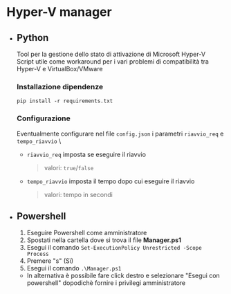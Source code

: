 # Hyper-V manager

- ## Python
    Tool per la gestione dello stato di attivazione di Microsoft Hyper-V \
    Script utile come workaround per i vari problemi di compatibilità tra Hyper-V e VirtualBox/VMware

    ### Installazione dipendenze

    `pip install -r requirements.txt`

    ### Configurazione

    Eventualmente configurare nel file `config.json` i parametri `riavvio_req` e `tempo_riavvio` \

  - `riavvio_req` imposta se eseguire il riavvio

    > valori: `true`/`false`

  - `tempo_riavvio` imposta il tempo dopo cui eseguire il riavvio

    > valori: tempo in secondi


- ## Powershell
  
  1. Eseguire Powershell come amministratore
  2. Spostati nella cartella dove si trova il file <b>Manager.ps1</b>
  3. Esegui il comando `Set-ExecutionPolicy Unrestricted -Scope Process`
  4. Premere "s" (Sì)
  5. Esegui il comando `.\Manager.ps1`
 
    - In alternativa è possibile fare click destro e selezionare "Esegui con powershell" dopodichè fornire i privilegi amministratore

